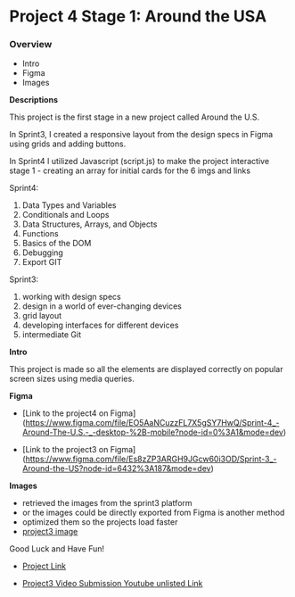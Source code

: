 # Project 4 Stage 1: Around the USA

### Overview

- Intro
- Figma
- Images

**Descriptions**

This project is the first stage in a new project called Around the U.S.

In Sprint3, I created a responsive layout from the design specs in Figma using grids and adding buttons.

In Sprint4 I utilized Javascript (script.js) to make the project interactive
stage 1 - creating an array for initial cards for the 6 imgs and links

Sprint4:

1. Data Types and Variables
2. Conditionals and Loops
3. Data Structures, Arrays, and Objects
4. Functions
5. Basics of the DOM
6. Debugging
7. Export GIT

Sprint3:

1. working with design specs
2. design in a world of ever-changing devices
3. grid layout
4. developing interfaces for different devices
5. intermediate Git

**Intro**

This project is made so all the elements are displayed correctly on popular screen sizes using media queries.

**Figma**

- [Link to the project4 on Figma] (https://www.figma.com/file/EO5AaNCuzzFL7X5gSY7HwQ/Sprint-4_-Around-The-U.S.-_-desktop-%2B-mobile?node-id=0%3A1&mode=dev)

- [Link to the project3 on Figma] (https://www.figma.com/file/Es8zZP3ARGH9JGcw60i3OD/Sprint-3_-Around-the-US?node-id=6432%3A187&mode=dev)

**Images**

- retrieved the images from the sprint3 platform
- or the images could be directly exported from Figma is another method
- optimized them so the projects load faster
- [project3 image](./readme%20image/project3.png)

Good Luck and Have Fun!

- [Project Link](https://johnplamoottil.github.io/se_project_aroundtheus/)

- [Project3 Video Submission Youtube unlisted Link](https://youtu.be/9h6GOltyLww)
